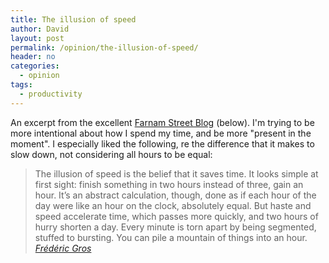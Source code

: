 ```yaml
---
title: The illusion of speed
author: David
layout: post
permalink: /opinion/the-illusion-of-speed/
header: no
categories:
  - opinion
tags:
  - productivity
---
```

An excerpt from the excellent [Farnam Street Blog][1] (below). I'm trying to be more intentional about how I spend my time, and be more "present in the moment". I especially liked the following, re the difference that it makes to slow down, not considering all hours to be equal:

> The illusion of speed is the belief that it saves time. It looks simple at first sight: finish something in two hours instead of three, gain an hour. It’s an abstract calculation, though, done as if each hour of the day were like an hour on the clock, absolutely equal. But haste and speed accelerate time, which passes more quickly, and two hours of hurry shorten a day. Every minute is torn apart by being segmented, stuffed to bursting. You can pile a mountain of things into an hour.
<cite>[Frédéric Gros][2]</cite>

 [1]: http://www.farnamstreetblog.com/2014/05/a-philosophy-of-walking/
 [2]: http://www.theguardian.com/books/2014/apr/20/frederic-gros-walk-nietzsche-kant
